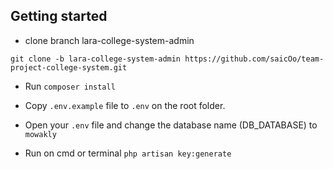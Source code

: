 ## Getting started

- clone branch lara-college-system-admin

```
git clone -b lara-college-system-admin https://github.com/saicOo/team-project-college-system.git
```

- Run
```composer install```

- Copy `.env.example` file to `.env` on the root folder.

- Open your `.env` file and change the database name (DB_DATABASE) to `mowakly`

- Run on cmd or terminal
```php artisan key:generate```

